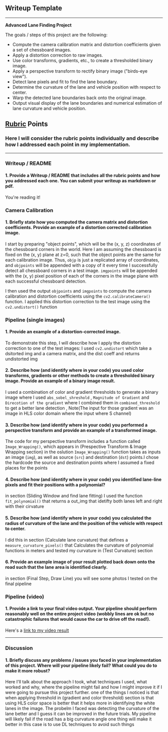 ## Writeup Template

---

**Advanced Lane Finding Project**

The goals / steps of this project are the following:

* Compute the camera calibration matrix and distortion coefficients given a set of chessboard images.
* Apply a distortion correction to raw images.
* Use color transforms, gradients, etc., to create a thresholded binary image.
* Apply a perspective transform to rectify binary image ("birds-eye view").
* Detect lane pixels and fit to find the lane boundary.
* Determine the curvature of the lane and vehicle position with respect to center.
* Warp the detected lane boundaries back onto the original image.
* Output visual display of the lane boundaries and numerical estimation of lane curvature and vehicle position.

[//]: # (Image References)

[image1]: ./examples/undistort_output.png "Undistorted"
[image2]: ./test_images/test1.jpg "Road Transformed"
[image3]: ./examples/binary_combo_example.jpg "Binary Example"
[image4]: ./examples/warped_straight_lines.jpg "Warp Example"
[image5]: ./examples/color_fit_lines.jpg "Fit Visual"
[image6]: ./examples/example_output.jpg "Output"
[video1]: ./project_video.mp4 "Video"

## [Rubric](https://review.udacity.com/#!/rubrics/571/view) Points

### Here I will consider the rubric points individually and describe how I addressed each point in my implementation.  

---

### Writeup / README

#### 1. Provide a Writeup / README that includes all the rubric points and how you addressed each one.  You can submit your writeup as markdown or pdf.
You're reading it!

### Camera Calibration

#### 1. Briefly state how you computed the camera matrix and distortion coefficients. Provide an example of a distortion corrected calibration image.
  I start by preparing "object points", which will be the (x, y, z) coordinates of the chessboard corners in the world. Here I am assuming the chessboard is fixed on the (x, y) plane at z=0, such that the object points are the same for each calibration image.  Thus, `objp` is just a replicated array of coordinates, and `objpoints` will be appended with a copy of it every time I successfully detect all chessboard corners in a test image.  `imgpoints` will be appended with the (x, y) pixel position of each of the corners in the image plane with each successful chessboard detection.  

I then used the output `objpoints` and `imgpoints` to compute the camera calibration and distortion coefficients using the `cv2.calibrateCamera()` function.  I applied this distortion correction to the test image using the `cv2.undistort()` function 

### Pipeline (single images)

#### 1. Provide an example of a distortion-corrected image.

To demonstrate this step, I will describe how I apply the distortion correction to one of the test images:
I used `cv2.undistort` which take a dsitorted img and a camera matrix, and the dist coeff and returns undistorted img

#### 2. Describe how (and identify where in your code) you used color transforms, gradients or other methods to create a thresholded binary image.  Provide an example of a binary image result.

I used a combination of color and gradient thresholds to generate a binary image where I used `abs_sobel_shreshold`
, `Magnitude of Gradient` and `Direcotion of the gradient` where I combined them in `combined_threshold` to get a better lane detection , Note(The input for those gradient was an image in HLS color domain where the input where S channel)  

#### 3. Describe how (and identify where in your code) you performed a perspective transform and provide an example of a transformed image.

The code for my perspective transform includes a function called `Image_Wrapping()`, which appears in (Prespective Transform & Image Wrapping section) in the oslution `Image_Wrapping()` function takes as inputs an image (`img`), as well as source (`src`) and destination (`dst`) points.I chose the hardcode the source and destination points where I assumed a fixed places for the points

#### 4. Describe how (and identify where in your code) you identified lane-line pixels and fit their positions with a polynomial?
 in section (Sliding Window and find lane fitting) I used the function `fit_polynomial()` that returns a out_img that idetifty both lanes left and right with their cirvature

#### 5. Describe how (and identify where in your code) you calculated the radius of curvature of the lane and the position of the vehicle with respect to center.

I did this in section (Calculate lane curvature) that defines a `measure_curvature_pixels()` that Calculates the curvature of polynomial functions in meters and tested my curvature in (Test Curvature) section
#### 6. Provide an example image of your result plotted back down onto the road such that the lane area is identified clearly.
in section (Final Step, Draw Line) you will see some photos I tested on the final pipeline 
### Pipeline (video)

#### 1. Provide a link to your final video output.  Your pipeline should perform reasonably well on the entire project video (wobbly lines are ok but no catastrophic failures that would cause the car to drive off the road!).

Here's a [link to my video result](./out_test_video.mp4)

---

### Discussion

#### 1. Briefly discuss any problems / issues you faced in your implementation of this project.  Where will your pipeline likely fail?  What could you do to make it more robust?

Here I'll talk about the approach I took, what techniques I used, what worked and why, where the pipeline might fail and how I might improve it if I were going to pursue this project further. 
one of the things I noticed is that when applying threshold in (gradient and color threshold) section is that using HLS color space is better that it helps more in identifying the white lanes in the image.
The probelm I faced was detecting the curvature of the lane better and I guess it can be improved in the future trials.
My pipeline will likely fail if the road has a big curvature angle
one thing will make it better in this case is to use DL techniques to avoid such things



